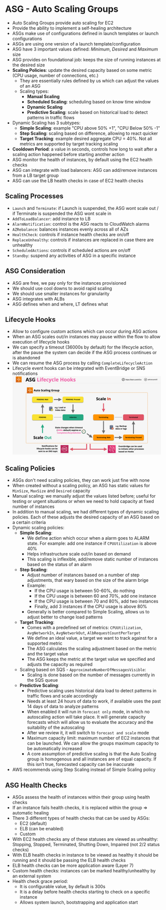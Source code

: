 # ASG - Auto Scaling Groups

- Auto Scaling Groups provide auto scaling for EC2
- Provide the ability to implement a self-healing architecture
- ASGs make use of configurations defined in launch templates or launch configurations
- ASGs are using one version of a launch template/configuration
- ASG have 3 important values defined: *Minimum*, *Desired* and *Maximum* size
- ASG provides on foundational job: keeps the size of running instances at the desired size
- **Scaling Policies**: update the desired capacity based on some metric (CPU usage, number of connections, etc.)
    - They are essentially rules defined by us which can adjust the values of an ASG
    - Scaling types:
        - **Manual Scaling**
        - **Scheduled Scaling**: scheduling based on know time window
        - **Dynamic Scaling**
        - **Predictive Scaling**: scale based on historical load to detect patterns in traffic flows
- Dynamic Scaling has 3 subtypes:
    - **Simple Scaling**: example "CPU above 50%  +1", "CPU Below 50% -1"
    - **Step Scaling**: scaling based on difference, allowing to react quicker
    - **Target Tracking**: example desired aggregate CPU = 40%. Not all metrics are supported by target tracking scaling
- **Cooldown Period**: a value in seconds, controls how long to wait after a scaling action happened before starting another action
- ASG monitor the health of instances, by default using the EC2 health checks
- ASG can integrate with load balancers: ASG can add/remove instances from a LB target group
- ASG can use the LB health checks in case of EC2 health checks

## Scaling Processes

- `Launch` and `Terminate`: if Launch is suspended, the ASG wont scale out / if Terminate is suspended the ASG wont scale in
- `AddToLoadBalancer`: add instance to LB
- `AlarmNotification`: control is the ASG reacts to CloudWatch alarms
- `AZRebalance`: balances instances evenly across all of AZs
- `HealthCheck`: controls if instance health checks are on/off
- `ReplaceUnhealthy`: controls if instances are replaced in case there are unhealthy
- `ScheduledActions`: controls if scheduled actions are on/off
- `Standby`: suspend any activities of ASG in a specific instance

## ASG Consideration

- ASG are free, we pay only for the instances provisioned
- We should use cool downs to avoid rapid scaling
- We should use smaller instances for granularity
- ASG integrates with ALBs
- ASG defines when and where, LT defines what

## Lifecycle Hooks

- Allow to configure custom actions which can occur during ASG actions
- When an ASG scales out/in instances may pause within the flow to allow execution of lifecycle hooks
- We can specify a timeout (36000s by default) for the lifecycle action, after the pause the system can decide if the ASG process continues or is abandoned
- We can resume the ASG process by calling `CompleteLifecycleAction`
- Lifecycle event hooks can be integrated with EventBridge or SNS notifications
![ASG Lifecycle Hooks](images/ASGArchitecture3.png)

## Scaling Policies

- ASGs don't need scaling policies, they can work just fine with none
- When created without a scaling policy, an ASG has static values for `MinSize`, `MaxSize` and `Desired` capacity
- Manual scaling: we manually adjust the values listed before; useful for testing or urgent situations or when we need to hold capacity at fixed number of instances
- In addition to manual scaling, we had different types of dynamic scaling policies. Each of these adjusts the desired capacity of an ASG based on a certain criteria
- Dynamic scaling policies:
    - **Simple Scaling**:
        - We define action which occur when a alarm goes to ALARM state. For example: add one instance if `CPUUtilization` is above 40%
        - Helps infrastructure scale out/in based on demand
        - This scaling is inflexible, add/remove static number of instances based on the status of an alarm
    - **Step Scaling**:
        - Adjust number of instances based on a number of step adjustments, that wary based on the size of the alarm brige
        - Example:
            - If the CPU usage is between 50-60%, do nothing
            - If the CPU usage is between 60 and 70%, add one instance
            - If the CPU usage is between 70 and 80%, add two instances
            - Finally, add 3 instances if the CPU usage is above 80%
        - Generally is better compared to Simple Scaling, allows us to adjust better to change load patterns
    - **Target Tracking**:
        - Comes with a predefined set of metrics: `CPUUtilization`, `AvgNetworkIn`, `AvgNetworkOut`, `AlbRequestCountPerTarget`
        - We define an ideal value, a target we want to track against for a supported metric
        - The ASG calculates the scaling adjustment based on the metric and the target value
        - The ASG keeps the metric at the target value we specified and adjusts the capacity as required
    - Scaling based on SQS - `ApproximateNumberOfMessagesVisible`:
        - Scaling is done based on the number of messages currently in the SQS queue
    - **Predictive Scaling**:
        - Predictive scaling uses historical data load to detect patterns in traffic flows and scale accordingly
        - Needs at least 24 hours of data to work, if available uses the past 14 days of data to analyze patterns
        - When enabled it will run in `forecast only` mode, in which no autoscaling action will take place. It will generate capacity forecasts which will allow us to evaluate the accuracy and the suitability of the autoscaling
        - After we review it, it will switch to `forecast and scale` mode
        - Maximum capacity limit: maximum number of EC2 instances that can be launched. We can allow the groups maximum capacity to be automatically increased
        - A core assumption of predictive scaling is that the Auto Scaling group is homogenous and all instances are of equal capacity. If this isn’t true, forecasted capacity can be inaccurate
- AWS recommends using Step Scaling instead of Simple Scaling policy

## ASG Health Checks

- ASGs assess the health of instances within their group using health checks
- If an instance fails health checks, it is replaced within the group => automatic healing
- There 3 different types of health checks that can be used by ASGs:
    - EC2 (default)
    - ELB (can be enabled)
    - Custom
- With EC2 health checks any of these statuses are viewed as unhealthy: Stopping, Stopped, Terminated, Shutting Down, Impaired (not 2/2 status checks)
- With ELB health checks in instance to be viewed as healthy it should be running and it should be passing the ELB health checks
- ELB health checks can be more application aware (Layer 7)
- Custom health checks: instances can be marked healthy/unhealthy by an external system
- Health check grace period:
    - It is configurable value, by default is 300s
    - It is a delay before health checks starting to check on a specific instance
    - Allows system launch, bootstrapping and application start
